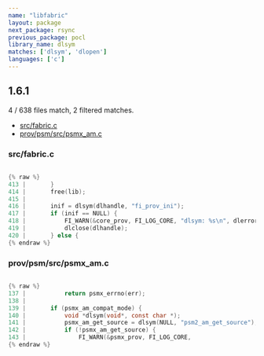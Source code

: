 ```yaml
---
name: "libfabric"
layout: package
next_package: rsync
previous_package: pocl
library_name: dlsym
matches: ['dlsym', 'dlopen']
languages: ['c']
---
```

## 1.6.1
4 / 638 files match, 2 filtered matches.

 - [src/fabric.c](#srcfabricc)
 - [prov/psm/src/psmx_am.c](#provpsmsrcpsmx_amc)

### src/fabric.c

```c

{% raw %}
413 | 		}
414 | 		free(lib);
415 | 
416 | 		inif = dlsym(dlhandle, "fi_prov_ini");
417 | 		if (inif == NULL) {
418 | 			FI_WARN(&core_prov, FI_LOG_CORE, "dlsym: %s\n", dlerror());
419 | 			dlclose(dlhandle);
420 | 		} else {
{% endraw %}

```
### prov/psm/src/psmx_am.c

```c

{% raw %}
137 | 			return psmx_errno(err);
138 | 
139 | 		if (psmx_am_compat_mode) {
140 | 			void *dlsym(void*, const char *);
141 | 			psmx_am_get_source = dlsym(NULL, "psm2_am_get_source");
142 | 			if (!psmx_am_get_source) {
143 | 				FI_WARN(&psmx_prov, FI_LOG_CORE,
{% endraw %}

```